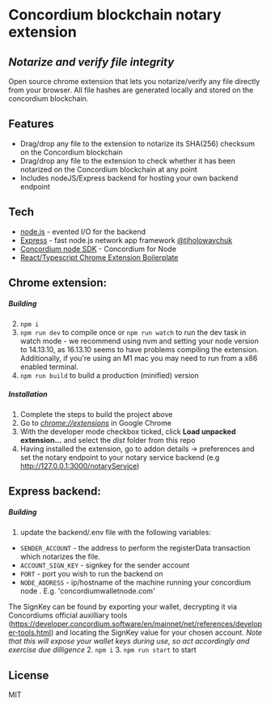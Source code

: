 # Concordium blockchain notary extension

## _Notarize and verify file integrity_

Open source chrome extension that lets you notarize/verify any file directly from your browser.
All file hashes are generated locally and stored on the concordium blockchain.

## Features

- Drag/drop any file to the extension to notarize its SHA(256) checksum on the Concordium blockchain
- Drag/drop any file to the extension to check whether it has been notarized on the Concordium blockchain at any point
- Includes nodeJS/Express backend for hosting your own backend endpoint

## Tech

- [node.js] - evented I/O for the backend
- [Express] - fast node.js network app framework [@tjholowaychuk]
- [Concordium node SDK](https://github.com/Concordium/concordium-node-sdk-js/) - Concordium for Node
- [React/Typescript Chrome Extension Boilerplate](https://github.com/martellaj/chrome-extension-react-typescript-boilerplate)

## Chrome extension:

##### Building

2.  `npm i`
3.  `npm run dev` to compile once or `npm run watch` to run the dev task in watch mode - we recommend using nvm and setting your node version to 14.13.10, as 16.13.10 seems to have problems compiling the extension. Additionally, if you're using an M1 mac you may need to run from a x86 enabled terminal.
4.  `npm run build` to build a production (minified) version

##### Installation

1.  Complete the steps to build the project above
2.  Go to [_chrome://extensions_](chrome://extensions) in Google Chrome
3.  With the developer mode checkbox ticked, click **Load unpacked extension...** and select the _dist_ folder from this repo
4.  Having installed the extension, go to addon details -> preferences and set the notary endpoint to your notary service backend (e.g http://127.0.0.1:3000/notaryService)

## Express backend:

##### Building

1.  update the backend/.env file with the following variables:

- `SENDER_ACCOUNT` - the address to perform the registerData transaction which notarizes the file.
- `ACCOUNT_SIGN_KEY` - signkey for the sender account
- `PORT` - port you wish to run the backend on
- `NODE_ADDRESS` - ip/hostname of the machine running your concordium node . E.g. 'concordiumwalletnode.com'

The SignKey can be found by exporting your wallet, decrypting it via Concordiums official auxilliary tools (https://developer.concordium.software/en/mainnet/net/references/developer-tools.html) and locating the SignKey value for your chosen account. _Note that this will expose your wallet keys during use, so act accordingly and exercise due dilligence_ 2. `npm i` 3. `npm run start` to start

## License

MIT

[//]: # "These are reference links used in the body of this note and get stripped out when the markdown processor does its job. There is no need to format nicely because it shouldn't be seen. Thanks SO - http://stackoverflow.com/questions/4823468/store-comments-in-markdown-syntax"
[dill]: https://github.com/joemccann/dillinger
[git-repo-url]: https://github.com/joemccann/dillinger.git
[john gruber]: http://daringfireball.net
[df1]: http://daringfireball.net/projects/markdown/
[markdown-it]: https://github.com/markdown-it/markdown-it
[ace editor]: http://ace.ajax.org
[node.js]: http://nodejs.org
[twitter bootstrap]: http://twitter.github.com/bootstrap/
[jquery]: http://jquery.com
[@tjholowaychuk]: http://twitter.com/tjholowaychuk
[express]: http://expressjs.com
[angularjs]: http://angularjs.org
[gulp]: http://gulpjs.com
[pldb]: https://github.com/joemccann/dillinger/tree/master/plugins/dropbox/README.md
[plgh]: https://github.com/joemccann/dillinger/tree/master/plugins/github/README.md
[plgd]: https://github.com/joemccann/dillinger/tree/master/plugins/googledrive/README.md
[plod]: https://github.com/joemccann/dillinger/tree/master/plugins/onedrive/README.md
[plme]: https://github.com/joemccann/dillinger/tree/master/plugins/medium/README.md
[plga]: https://github.com/RahulHP/dillinger/blob/master/plugins/googleanalytics/README.md
